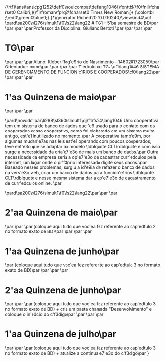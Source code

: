 {\rtf1\ansi\ansicpg1252\deff0\nouicompat\deflang1046{\fonttbl{\f0\fnil\fcharset0 Calibri;}{\f1\froman\fprq2\fcharset0 Times New Roman;}}
{\colortbl ;\red0\green0\blue0;}
{\*\generator Riched20 10.0.10240}\viewkind4\uc1 
\pard\sa200\sl276\slmult1\f0\fs22\lang22 # TG1 - 5\'ba semestre de BD\par
\par
 \par
\par
Professor da Disciplina: Giuliano Bertoti \par
\par
 \par
\par
# TG\par
\par
 \par
\par
Aluno: Kleber Rog\'e9rio do Nascimento - 1460281723059\par
Orientador: nome\par
\par
 \par
\par
T\'edtulo do TG: \cf1\lang1046 SISTEMA DE GERENCIAMENTO DE FUNCION\'c1RIOS E COOPERADOS\cf0\lang22\par
\par
 \par
\par
# 1\'aa Quinzena de maio\par
\par
 \par
\par

\pard\nowidctlpar\li288\sl360\slmult1\qj\f1\fs24\lang1046 Uma cooperativa tem um sistema de banco de dados que \'e9 usado para o contato com os cooperados dessa cooperativa, como foi elaborado em um sistema muito antigo, est\'e1 inutilizado no momento.\par
A cooperativa tamb\'e9m, por algumas mudan\'e7as nas leis est\'e1 operando com poucos cooperados, teve ent\'e3o que se adaptar ao modelo \ldblquote CLT\rdblquote  e com isso surge a necessidade da cria\'e7\'e3o de mais um banco de dados.\par
Outra necessidade da empresa seria a op\'e7\'e3o de cadastrar curr\'edculos pela internet, um lugar onde o pr\'f3prio interessado digite seus dados.\par
Baseado nesses problemas, surgiu a id\'e9ia de refazer o banco de dados na vers\'e3o web, criar um banco de dados para funcion\'e1rios \ldblquote CLT\rdblquote  e nesse mesmo sistema dar a op\'e7\'e3o de cadastramento de curr\'edculos online. \par

\pard\sa200\sl276\slmult1\f0\fs22\lang22\par
 \par
\par
# 2\'aa Quinzena de maio\par
\par
 \par
\par
(coloque aqui tudo que voc\'ea fez referente ao cap\'edtulo 2 no formato exato de BD)\par
\par
 \par
\par
# 1\'aa Quinzena de junho\par
 \par
(coloque aqui tudo que voc\'ea fez referente ao cap\'edtulo 3 no formato exato de BD)\par
\par
 \par
\par
# 2\'aa Quinzena de junho\par
\par
 \par
\par
(coloque aqui tudo que voc\'ea fez referente ao cap\'edtulo 3 no formato exato de BD) + crie um pasta chamada "Desenvolvimento" e coloque o in\'edcio do c\'f3digo\par
\par
 \par
\par
# 1\'aa Quinzena de julho\par
\par
 \par
\par
(coloque aqui tudo que voc\'ea fez referente ao cap\'edtulo 3 no formato exato de BD) + atualize a continua\'e7\'e3o do c\'f3digo\par
}
 
